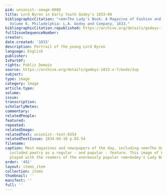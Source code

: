 ```yaml
---
pid: unionist--image-0080
title: Lord Byron in Early Youth Godey's 1833-09
bibliographicCitation: "<em>The Lady's Book: A Magazine of Fashion and the Arts</em>.
  Volume 6. Philadelphia: L.A. Godey and Company, 1833."
bibliographicCitation.republished: https://archive.org/details/godeys-1833-v-7/mode/2up
fullIssueSequenceNumber: 
creator: 
date.created: '1833'
description: Portrait of the young Lord Byron
language: English
publisher: 
IsPartOf: 
rights: Public Domain
source: https://archive.org/details/godeys-1833-v-7/mode/2up
subject: 
type: image
category: Image
article.type: 
volume: 
issue: 
transcription: 
scholarlyNotes: 
commentary: 
relatedPeople: 
featured: 
repeated: 
relatedImage: 
relatedText: unionist--text-0354
relatedTextIssue: 1834-04-10 p.03.54
filename: 
caption: Most magazines and newspapers of the day, including <em>The Unionist</em>
  included poetry as a regular - and popular - feature. This image of Lord Byron clearly
  played with the readers of the enormously popular <em>Godey's Lady Book</em>.
order: '491'
layout: items_item
collection: items
thumbnail: ''
manifest: ''
full: ''
---
```

